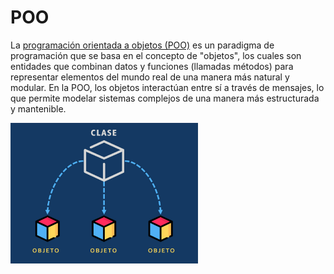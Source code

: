 <!-- #region -->
# POO

La [programación orientada a objetos (POO)](https://es.wikipedia.org/wiki/Programaci%C3%B3n_orientada_a_objetos) es
un paradigma de programación que se basa en el concepto de "objetos", los cuales son entidades que combinan datos
y funciones (llamadas métodos) para representar elementos del mundo real de una manera más natural y modular.
En la POO, los objetos interactúan entre sí a través de mensajes, lo que permite modelar sistemas complejos
de una manera más estructurada y mantenible.


<img src="https://raw.githubusercontent.com/fralfaro/python_advanced/main/docs/oop/images/intro.jpg" alt="Descripción de la imagen" width="300">

<!-- #endregion -->
